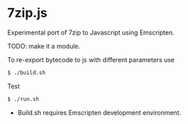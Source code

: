 # 7zip.js

Experimental port of 7zip to Javascript using Emscripten.

TODO: make it a module.

To re-export bytecode to js with different parameters use
```sh
$ ./build.sh
```

Test
```sh
$ ./run.sh
```

* Build.sh requires Emscripten development environment.

